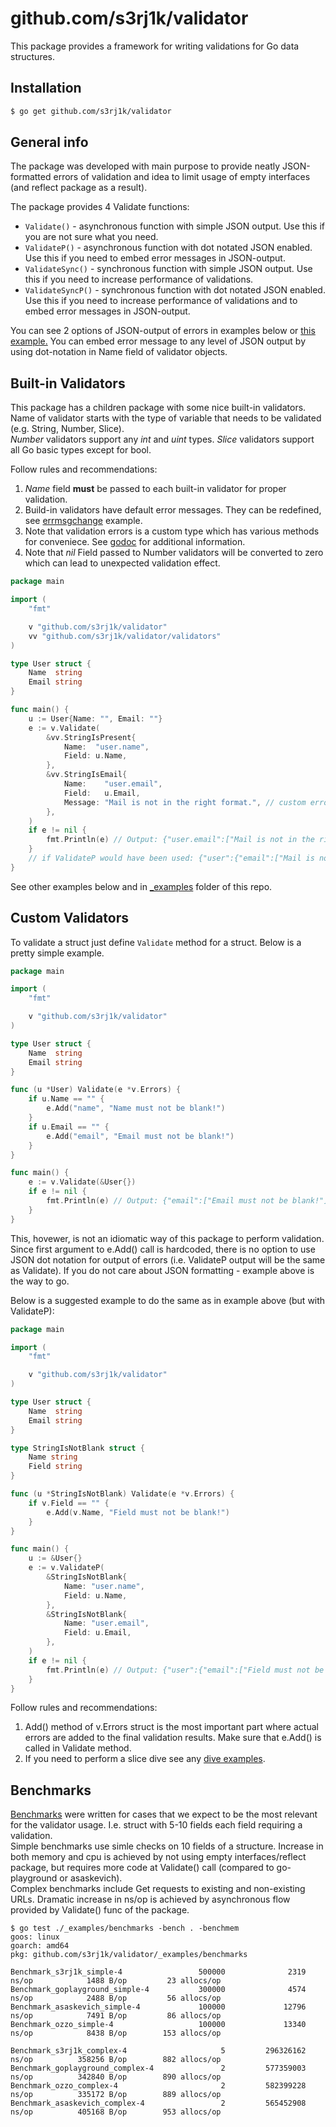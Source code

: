 # github.com/s3rj1k/validator

This package provides a framework for writing validations for Go data structures.

## Installation

```bash
$ go get github.com/s3rj1k/validator
```

## General info

The package was developed with main purpose to provide neatly JSON-formatted errors of validation and idea to
limit usage of empty interfaces (and reflect package as a result).

The package provides 4 Validate functions:
*  ```Validate()``` - asynchronous function with simple JSON output.  Use this if you are not sure what you need.
*  ```ValidateP()``` - asynchronous function with dot notated JSON enabled. Use this if you need to embed error messages in JSON-output. 
*  ```ValidateSync()``` - synchronous function with simple JSON output. Use this if you need to increase performance of validations.
*  ```ValidateSyncP()``` - synchronous function with dot notated JSON enabled. Use this if you need to increase performance of validations and to embed error messages in JSON-output.
  
You can see 2 options of JSON-output of errors in examples below or [this example.](https://github.com/s3rj1k/validator/blob/master/_examples/builtin-struct/builtin-struct.go)
You can embed error message to any level of JSON output by using dot-notation in Name field of validator objects.



## Built-in Validators

This package has a children package with some nice built-in validators. Name of validator starts with the type of variable that needs to be validated (e.g. String, Number, Slice).  
*Number* validators support any *int* and *uint* types. *Slice* validators support all Go basic types except for bool.  


Follow rules and recommendations:
1. *Name* field **must** be passed to each built-in validator for proper validation.
2. Build-in validators have default error messages. They can be redefined, see [errmsgchange](https://github.com/s3rj1k/validator/tree/master/_examples/errmsgchange) example.
3. Note that validation errors is a custom type which has various methods for conveniece. See [godoc](https://godoc.org/github.com/s3rj1k/validator) for additional information.
4. Note that *nil* Field passed to Number validators will be converted to zero which can lead to unexpected validation effect.

```go
package main

import (
	"fmt"

	v "github.com/s3rj1k/validator"
	vv "github.com/s3rj1k/validator/validators"
)

type User struct {
	Name  string
	Email string
}

func main() {
	u := User{Name: "", Email: ""}
	e := v.Validate(
		&vv.StringIsPresent{
			Name:  "user.name",
			Field: u.Name,
		},
		&vv.StringIsEmail{
			Name:    "user.email",
			Field:   u.Email,
			Message: "Mail is not in the right format.", // custom error message
		},
	)
	if e != nil {
		fmt.Println(e) // Output: {"user.email":["Mail is not in the right format."],"user.name":["'user.name' must not be blank"]}
	}
	// if ValidateP would have been used: {"user":{"email":["Mail is not in the right format."],"name":["'user.name' must not be blank"]}}
}

```
See other examples below and in [_examples](https://github.com/s3rj1k/validator/tree/master/_examples) folder of this repo.

## Custom Validators

To validate a struct just define `Validate` method for a struct. Below is a pretty simple example.

```go
package main

import (
	"fmt"

	v "github.com/s3rj1k/validator"
)

type User struct {
	Name  string
	Email string
}

func (u *User) Validate(e *v.Errors) {
	if u.Name == "" {
		e.Add("name", "Name must not be blank!")
	}
	if u.Email == "" {
		e.Add("email", "Email must not be blank!")
	}
}

func main() {
	e := v.Validate(&User{})
	if e != nil {
		fmt.Println(e) // Output: {"email":["Email must not be blank!"],"name":["Name must not be blank!"]}
	}
}
```

This, hovewer, is not an idiomatic way of this package to perform validation. Since first argument to e.Add() call is hardcoded, there is no
option to use JSON dot notation for output of errors (i.e. ValidateP output will be the same as Validate). If you do not care about JSON
formatting - example above is the way to go.

Below is a suggested example to do the same as in example above (but with ValidateP):

```go
package main

import (
	"fmt"

	v "github.com/s3rj1k/validator"
)

type User struct {
	Name  string
	Email string
}

type StringIsNotBlank struct {
	Name string
	Field string
}

func (u *StringIsNotBlank) Validate(e *v.Errors) {
	if v.Field == "" {
		e.Add(v.Name, "Field must not be blank!")
	}
}

func main() {
	u := &User{}
	e := v.ValidateP(
		&StringIsNotBlank{
			Name: "user.name",
			Field: u.Name,
		},
		&StringIsNotBlank{
			Name: "user.email",
			Field: u.Email,
		},
	)
	if e != nil {
		fmt.Println(e) // Output: {"user":{"email":["Field must not be blank!"],"name":["Field must not be blank!"]}}
	}
}
```

Follow rules and recommendations:
1. Add() method of v.Errors struct is the most important part where actual errors are added to the final validation results.
Make sure that e.Add() is called in Validate method.
2. If you need to perform a slice dive see any [dive examples](https://github.com/s3rj1k/validator/tree/master/_examples).

## Benchmarks

[Benchmarks](https://github.com/s3rj1k/validator/tree/master/_examples/benchmarks) were written for cases that we expect to be the 
most relevant for the validator usage. I.e. struct with 5-10 fields each field requiring a validation.  
Simple benchmarks use simle checks on 10 fields of a structure. Increase in both memory and cpu is
achieved by not using empty interfaces/reflect package, but requires more code at Validate() call (compared to go-playground or asaskevich).  
Complex benchmarks include Get requests to existing and non-existing URLs. Dramatic increase in ns/op is achieved by 
asynchronous flow provided by Validate() func of the package.  

```
$ go test ./_examples/benchmarks -bench . -benchmem
goos: linux
goarch: amd64
pkg: github.com/s3rj1k/validator/_examples/benchmarks

Benchmark_s3rj1k_simple-4                 500000              2319 ns/op            1488 B/op         23 allocs/op
Benchmark_goplayground_simple-4           300000              4574 ns/op            2488 B/op         56 allocs/op
Benchmark_asaskevich_simple-4             100000             12796 ns/op            7491 B/op         86 allocs/op
Benchmark_ozzo_simple-4                   100000             13340 ns/op            8438 B/op        153 allocs/op

Benchmark_s3rj1k_complex-4                     5         296326162 ns/op          358256 B/op        882 allocs/op
Benchmark_goplayground_complex-4               2         577359003 ns/op          342840 B/op        890 allocs/op
Benchmark_ozzo_complex-4                       2         582399228 ns/op          335172 B/op        889 allocs/op
Benchmark_asaskevich_complex-4                 2         565452908 ns/op          405168 B/op        953 allocs/op
```